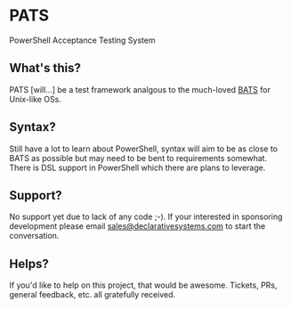 # PATS
PowerShell Acceptance Testing System

## What's this?
PATS [will...] be a test framework analgous to the much-loved [BATS](https://github.com/bats-core/bats-core) for Unix-like OSs.

## Syntax?
Still have a lot to learn about PowerShell, syntax will aim to be as close to BATS as possible but may need to be bent to requirements somewhat. There is DSL support in PowerShell which there are plans to leverage.

## Support?
No support yet due to lack of any code ;-). If your interested in sponsoring development please email sales@declarativesystems.com to start the conversation.

## Helps?
If you'd like to help on this project, that would be awesome. Tickets, PRs, general feedback, etc. all gratefully received.
